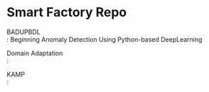 # Smart Factory Repo

BADUPBDL  
: Beginning Anomaly Detection Using Python-based DeepLearning  
  
Domain Adaptation  
:  
  
KAMP  
: 
